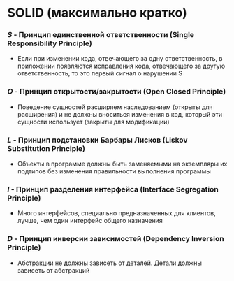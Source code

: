 # SOLID (максимально кратко)

### *S* - Принцип единственной ответственности (Single Responsibility Principle)
+ Если при изменении кода, отвечающего за одну ответственность, в приложении появляются исправления кода, отвечающего за другую ответственность, то это первый сигнал о нарушении S

### *O* - Принцип открытости/закрытости (Open Closed Principle)
+ Поведение сущностей расширяем наследованием (открыты для расширения) и не должны вноситься изменения в код, который эти сущности использует (закрыты для модификации)

### *L* - Принцип подстановки Барбары Лисков (Liskov Substitution Principle)
+ Объекты в программе должны быть заменяемыми на экземпляры их подтипов без изменения правильности выполнения программы

### *I* - Принцип разделения интерфейса (Interface Segregation Principle)
+ Много интерфейсов, специально предназначенных для клиентов, лучше, чем один интерфейс общего назначения

### *D* - Принцип инверсии зависимостей (Dependency Inversion Principle)
+ Абстракции не должны зависеть от деталей. Детали должны зависеть от абстракций